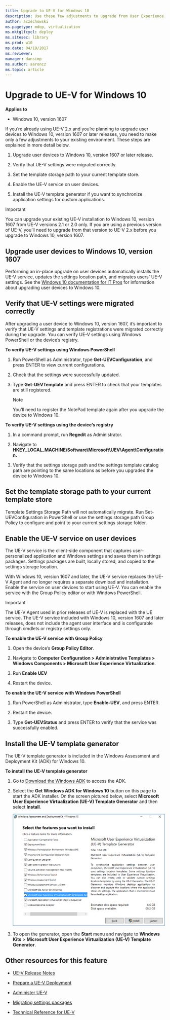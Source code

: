 ```yaml
---
title: Upgrade to UE-V for Windows 10
description: Use these few adjustments to upgrade from User Experience Virtualization (UE-V) 2.x to the latest version of UE-V.
author: aczechowski
ms.pagetype: mdop, virtualization
ms.mktglfcycl: deploy
ms.sitesec: library
ms.prod: w10
ms.date: 04/19/2017
ms.reviewer: 
manager: dansimp
ms.author: aaroncz
ms.topic: article
---
```


# Upgrade to UE-V for Windows 10

**Applies to**
-   Windows 10, version 1607

If you’re already using UE-V 2.x and you’re planning to upgrade user devices to Windows 10, version 1607 or later releases, you need to make only a few adjustments to your existing environment. These steps are explained in more detail below.

1. Upgrade user devices to Windows 10, version 1607 or later release. 

2. Verify that UE-V settings were migrated correctly.

3.  Set the template storage path to your current template store.

4. Enable the UE-V service on user devices.

5. Install the UE-V template generator if you want to synchronize application settings for custom applications.

> [!IMPORTANT]
> You can upgrade your existing UE-V installation to Windows 10, version 1607 from UE-V versions 2.1 or 2.0 only. If you are using a previous version of UE-V, you’ll need to upgrade from that version to UE-V 2.x before you upgrade to Windows 10, version 1607.

## Upgrade user devices to Windows 10, version 1607

Performing an in-place upgrade on user devices automatically installs the UE-V service, updates the settings location path, and migrates users' UE-V settings. See the [Windows 10 documentation for IT Pros](/windows/deployment/) for information about upgrading user devices to Windows 10. 

## Verify that UE-V settings were migrated correctly 

After upgrading a user device to Windows 10, version 1607, it’s important to verify that UE-V settings and template registrations were migrated correctly during the upgrade. You can verify UE-V settings using Windows PowerShell or the device’s registry.

**To verify UE-V settings using Windows PowerShell**

1. Run PowerShell as Administrator, type **Get-UEVConfiguration**, and press ENTER to view current configurations.

2. Check that the settings were successfully updated.

3. Type **Get-UEVTemplate** and press ENTER to check that your templates are still registered.

    > [!NOTE]
    > You’ll need to register the NotePad template again after you upgrade the device to Windows 10. 

**To verify UE-V settings using the device’s registry**

1. In a command prompt, run **Regedit** as Administrator.

2. Navigate to **HKEY_LOCAL_MACHINE\Software\Microsoft\UEV\Agent\Configuration.**

3. Verify that the settings storage path and the settings template catalog path are pointing to the same locations as before you upgraded the device to Windows 10.

## Set the template storage path to your current template store

Template Settings Storage Path will not automatically migrate. Run Set-UEVConfiguration in PowerShell or use the settings storage path Group Policy to configure and point to your current settings storage folder.

## Enable the UE-V service on user devices

The UE-V service is the client-side component that captures user-personalized application and Windows settings and saves them in settings packages. Settings packages are built, locally stored, and copied to the settings storage location. 

With Windows 10, version 1607 and later, the UE-V service replaces the UE-V Agent and no longer requires a separate download and installation. Enable the service on user devices to start using UE-V. You can enable the service with the Group Policy editor or with Windows PowerShell. 

> [!IMPORTANT]
> The UE-V Agent used in prior releases of UE-V is replaced with the UE service. The UE-V service included with Windows 10, version 1607 and later releases, does not include the agent user interface and is configurable through cmdlets or registry settings only.

**To enable the UE-V service with Group Policy**

1. Open the device’s **Group Policy Editor**.

2. Navigate to **Computer Configuration > Administrative Templates > Windows Components > Microsoft User Experience Virtualization**. 

3. Run **Enable UEV**

4. Restart the device.

**To enable the UE-V service with Windows PowerShell**

1. Run PowerShell as Administrator, type **Enable-UEV**, and press ENTER.

2. Restart the device.

3. Type **Get-UEVStatus** and press ENTER to verify that the service was successfully enabled.

## Install the UE-V template generator

The UE-V template generator is included in the Windows Assessment and Deployment Kit (ADK) for Windows 10. 

**To install the UE-V template generator**

1. Go to [Download the Windows ADK](https://developer.microsoft.com/en-us/windows/hardware/windows-assessment-deployment-kit) to access the ADK. 

2. Select the **Get Windows ADK for Windows 10** button on this page to start the ADK installer. On the screen pictured below, select **Microsoft User Experience Virtualization (UE-V) Template Generator** and then select **Install**.

    ![Selecting UE-V features in ADK.](images/uev-adk-select-uev-feature.png)
 
3. To open the generator, open the **Start** menu and navigate to **Windows Kits** > **Microsoft User Experience Virtualization (UE-V) Template Generator**. 





## Other resources for this feature

-   [UE-V Release Notes](uev-release-notes-1607.md)

-   [Prepare a UE-V Deployment](uev-prepare-for-deployment.md)

-   [Administer UE-V](uev-administering-uev.md)

-   [Migrating settings packages](uev-migrating-settings-packages.md)

-   [Technical Reference for UE-V](uev-technical-reference.md)
